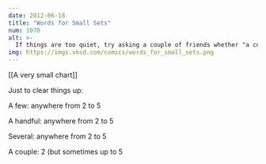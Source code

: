 ```yaml
---
date: 2012-06-18
title: "Words for Small Sets"
num: 1070
alt: >-
  If things are too quiet, try asking a couple of friends whether "a couple" should always mean "two". As with the question of how many spaces should go after a period, it can turn acrimonious surprisingly fast unless all three of them agree.
img: https://imgs.xkcd.com/comics/words_for_small_sets.png
---
```

[[A very small chart]]

Just to clear things up:

A few: anywhere from 2 to 5

A handful: anywhere from 2 to 5

Several: anywhere from 2 to 5

A couple: 2 (but sometimes up to 5

